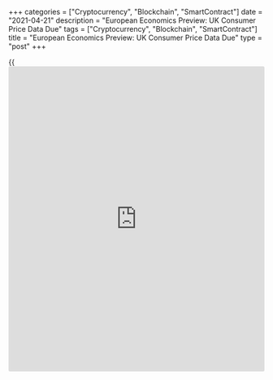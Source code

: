 +++
categories = ["Cryptocurrency", "Blockchain", "SmartContract"]
date = "2021-04-21"
description = "European Economics Preview: UK Consumer Price Data Due"
tags = ["Cryptocurrency", "Blockchain", "SmartContract"]
title = "European Economics Preview: UK Consumer Price Data Due"
type = "post"
+++

{{<iframe id="large-banner" src="https://www.bounty.group/#slide=25.0" width="100%" height="600" scrolling="no" style="border: 0px solid rgb(216, 221, 230); border-radius: 3px;">}}

Consumer and producer prices from the UK are due on Wednesday,
headlining a light day for the European economic [news](https://www.letsplayfx.com/blog/forex-news-website/).

At 2.00 am ET, the Office for National Statistics publishes UK consumer
and producer price data. Consumer price inflation is forecast to double
to 0.8 percent in March from 0.4 percent in February.

UK output price inflation is seen at 1.7 percent in March versus 0.9
percent in the previous month. At the same time, input price inflation
is expected to climb to 4.4 percent from 2.6 percent.

At 4.00 am ET, industrial production, producer prices and corporate wage
figures are due from Poland. Industrial production is forecast to jump
13.1 percent on year, following a 2.7 percent rise in February. Producer
price inflation is expected to advance to 3.5 percent from 2 percent.

At 4.30 am ET, the ONS is set to release UK house price data.

At 6.30 am ET, Bank of England Governor Andrew Bailey gives a keynote
speech at a virtual event.

For comments and feedback [contact](https://www.playgroundfx.com/contact/): editorial@rtt[news](https://www.letsplayfx.com/blog/forex-news-website/).com

[Economic News][1]

 **What parts of the world are seeing the best (and worst) economic
performances lately? Click[here][2] to check out our [Econ Scorecard][2]
and find out! See up-to-the-moment [ranking](https://www.playgroundfx.com/blog/crypto-exchange-ranking/)s for the best and worst
performers in [GDP][3], [unemployment rate][4], [inflation][5] and much
more.**

   1. www.rtt[news](https://www.letsplayfx.com/blog/forex-news-website/).com/Content/EconomicNews.aspx
   2. www.rtt[news](https://www.letsplayfx.com/blog/forex-news-website/).com/economic-scorecard/world-rank/retail-sales/highest-performance.aspx
   3. www.rtt[news](https://www.letsplayfx.com/blog/forex-news-website/).com/economic-scorecard/world-rank/GDP/highest-performance.aspx
   4. www.rtt[news](https://www.letsplayfx.com/blog/forex-news-website/).com/economic-scorecard/world-rank/unemployment-rate/lowest-performance.aspx
   5. www.rtt[news](https://www.letsplayfx.com/blog/forex-news-website/).com/economic-scorecard/world-rank/CPI/highest-performance.aspx